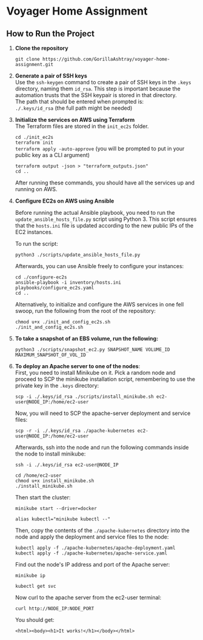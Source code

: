 # Voyager Home Assignment    

## How to Run the Project

1. **Clone the repository**
   
   `git clone https://github.com/GorillaAshtray/voyager-home-assignment.git`

2. **Generate a pair of SSH keys**  
   Use the `ssh-keygen` command to create a pair of SSH keys in the `.keys` directory, naming them `id_rsa`. This step is important because the automation trusts that the SSH keypair is stored in that directory.  
   The path that should be entered when prompted is:  
   `./.keys/id_rsa` (the full path might be needed)

3. **Initialize the services on AWS using Terraform**  
   The Terraform files are stored in the `init_ec2s` folder.

   `cd ./init_ec2s`  
   `terraform init`  
   `terraform apply -auto-approve` (you will be prompted to put in your public key as a CLI argument)
   
   `terraform output -json > "terraform_outputs.json"`  
   `cd ..`

   After running these commands, you should have all the services up and running on AWS.

5. **Configure EC2s on AWS using Ansible**  

   Before running the actual Ansible playbook, you need to run the `update_ansible_hosts_file.py` script using Python 3. This script ensures that the `hosts.ini` file is updated according to the new public IPs of the EC2 instances.

   To run the script:

   `python3 ./scripts/update_ansible_hosts_file.py`

   Afterwards, you can use Ansible freely to configure your instances:

   `cd ./configure-ec2s`  
   `ansible-playbook -i inventory/hosts.ini playbooks/configure_ec2s.yaml`  
   `cd ..`

   Alternatively, to initialize and configure the AWS services in one fell swoop, run the following from the root of the repository:

   `chmod u+x ./init_and_config_ec2s.sh`  
   `./init_and_config_ec2s.sh`

6. **To take a snapshot of an EBS volume, run the following:**

   `python3 ./scripts/snapshot_ec2.py SNAPSHOT_NAME VOLUME_ID MAXIMUM_SNAPSHOT_OF_VOL_ID`

7. **To deploy an Apache server to one of the nodes**:  
   First, you need to install Minikube on it. Pick a random node and proceed to SCP the minikube installation script, remembering to use the private key in the `.keys` directory:

   `scp -i ./.keys/id_rsa ./scripts/install_minikube.sh ec2-user@NODE_IP:/home/ec2-user`

   Now, you will need to SCP the apache-server deployment and service files:

   `scp -r -i ./.keys/id_rsa ./apache-kubernetes ec2-user@NODE_IP:/home/ec2-user`


   Afterwards, ssh into the node and run the following commands inside the node to install minikube:

   `ssh -i ./.keys/id_rsa ec2-user@NODE_IP`
   
   `cd /home/ec2-user`  
   `chmod u+x install_minikube.sh`  
   `./install_minikube.sh`

   Then start the cluster:
   
   `minikube start --driver=docker`
   
   `alias kubectl="minikube kubectl --"`
   

   Then, copy the contents of the `./apache-kubernetes` directory into the node and apply the deployment and service files to the node:

   `kubectl apply -f ./apache-kubernetes/apache-deployment.yaml`  
   `kubectl apply -f ./apache-kubernetes/apache-service.yaml`

   Find out the node's IP address and port of the Apache server:

   `minikube ip`
   
   `kubectl get svc`

   Now curl to the apache server from the ec2-user terminal:
   
   `curl http://NODE_IP:NODE_PORT`

   You should get:
   
   `<html><body><h1>It works!</h1></body></html>`
